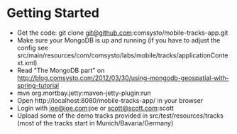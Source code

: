 Getting Started
===============

* Get the code: git clone git@github.com:comsysto/mobile-tracks-app.git
* Make sure your MongoDB is up and running (if you have to adjust the config see src/main/resources/com/comsysto/labs/mobile/tracks/applicationContext.xml)
* Read "The MongoDB part" on http://blog.comsysto.com/2012/03/30/using-mongodb-geospatial-with-spring-tutorial
* mvn org.mortbay.jetty:maven-jetty-plugin:run
* Open http://localhost:8080/mobile-tracks-app/ in your browser
* Login with joe@joe.com:joe or scott@scott.com:scott
* Upload some of the demo tracks provided in src/test/resources/tracks (most of the tracks start in Munich/Bavaria/Germany)
